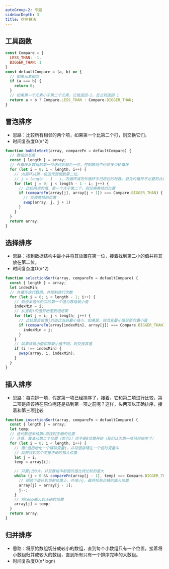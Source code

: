 ```yaml
---
autoGroup-2: 专题
sidebarDepth: 3
title: 排序算法
---
```


## 工具函数
```javascript
const Compare = {
  LESS_THAN: -1,
  BIGGER_THAN: 1
}
const defaultCompare = (a, b) => {
  // 如果元素相同
  if (a === b) {
    return 0;
  }
  // 如果第一个元素小于第二个元素，它就返回-1，反之则返回 1
  return a < b ? Compare.LESS_THAN : Compare.BIGGER_THAN;
}
```

## 冒泡排序
- 思路：比较所有相邻的两个项，如果第一个比第二个打，则交换它们。
- 时间复杂度O(n^2)
```javascript
function bubbleSort(array, compareFn = defaultCompare) {
  // 数组的长度
  const { length } = array;
  // 外循环从数组的第一位迭代到最后一位，控制数组中经过多少轮循环
  for (let i = 0; i < length; i++) {
    // 内循环从第一位迭代到倒数第二位。
    // j < length - 1 - i。内循环减去外循环中已跑过的轮数。避免内循环不必要的比较
    for (let j = 0; j < length - 1 - i; j++) {
      // 比较两项的值，第一个大于第二个，则交换两项的位置
      if (compareFn(array[j], array[j + 1]) === Compare.BIGGER_THAN) {
        // 交换两项的位置
        swap(array, j, j + 1)
      }
    }
  }
  return array;
}
```

## 选择排序
- 思路：找到数据结构中最小并将其放置在第一位，接着找到第二小的值并将其放在第二位。
- 时间复杂度O(n^2)
```javascript
function selectionSort(array, compareFn = defaultCompare) {
  const { length } = array;
  let indexMin;
  // 外循环迭代数组，并控制迭代次数
  for (let i = 0; i < length - 1; i++) {
    // 假设本迭代轮次的第一个值为数组最小值
    indexMin = i;
    // 从当前i的值开始至数组结束
    for (let j = i; j < length; j++) {
      // 比较是否位置j的值比当前最小值小，如果是，则改变最小值至新的最小值
      if (compareFn(array[indexMin], array[j]) === Compare.BIGGER_THAN) {
        indexMin = j;
      }
    }
    // 如果该最小值和原最小值不同，则交换其值
    if (i !== indexMin) {
      swap(array, i, indexMin);
    }
  }
}
```

## 插入排序
- 思路：每次排一项，假定第一项已经排序了，接着，它和第二项进行比较，第二项是应该待在原位呢还是插到第一项之前呢？这样，头两项以正确排序，接着和第三项比较

```javascript
function insertionSort(array, compareFn = defaultCompare) {
  const { length } = array;
  let temp;
  // 迭代数组来给第i项找到正确的位置
  // 注意，算法从第二个位置（索引1）而不是0位置开始（我们认为第一项已经排序了）
  for (let i = 0; i < length; i++) {
    // 用i值初始化一个辅助变量j，并将值存储在一个临时变量中
    // 就是找到这个变量正确的插入位置
    let j = i;
    temp = array[i];

    // 只要j比0大，并且数组中前面的值比待比较的值大
    while (j > 0 && compareFn(array[j - 1], temp) === Compare.BIGGER_THAN) {
      // 把这个值已到当前位置上，并减小j，最终找到正确的插入位置
      array[j] = array[j - 1];
      j--;
    }
    // 将temp插入到正确的位置
    array[j] = temp;
  }
  return array;
}

```

## 归并排序
- 思路：将原始数组切分成较小的数组，直到每个小数组只有一个位置，接着将小数组归并成较大的数组，直到所有只有一个排序完毕的大数组。
- 时间复杂度O(n*logn)
